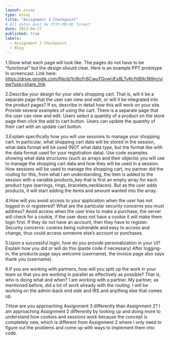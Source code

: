 ```yaml
---
layout: essay
type: essay
title: "Assignment 3 Checkpoint"
# All dates must be YYYY-MM-DD format!
date: 2023-04-27
published: true
labels:
  - Assignment 3 Checkpoint
  - Blog
---
```


1.Show what each page will look like. The pages do not have to be “functional” but the design should clear. Here is an example PPT prototype
In screencast. Link here: https://drive.google.com/file/d/1c9tcFr6CwuTGvwUEx8LTyKcfhB9c189m/view?usp=share_link 

2.Describe your design for your site’s shopping cart. That is, will it be a separate page that the user can view and edit, or will it be integrated into the product pages? If so, describe in detail how this will work on your site. Provide several examples of using the cart.
There is a separate page that the user can view and edit. Users select a quantity of a product on the store page then click the add to cart button. Users can update the quantity of their cart with an update cart button. 

3.Explain specifically how you will use sessions to manage your shopping cart. In particular, what shopping cart data will be stored in the session, what data format will be used (NOT what data type, but the format like with the data format used for your registration data). Use code examples showing what data structures (such as arrays and their objects) you will use to manage the shopping cart data and how they will be used in a session.
How sessions will be used to manage the shopping cart, my partner did the routing for this, from what I am understanding, the item is added to the session with a variable products_key that is first an empty array for each product type (earrings, rings, bracelets,necklaces). But as the user adds products, it will start adding the items and amount wanted into the array.  

4.How will you avoid access to your application when the user has not logged in or registered? What are the particular security concerns you must address?
Avoid access when the user tries to make a purchase, the server will check for a cookie, if the user does not have a cookie it will make them login first. If they do not have an account, then they have to register. Security concerns: cookies being vulnerable and easy to access and change, thus could access someone else’s account or purchases. 

5.Upon a successful login, how do you provide personalization in your UI? Explain how you did or will do this (paste code if necessary)
After logging-in, the products page says welcome (username), the invoice page also says thank you (username).

6.If you are working with partners, how will you split up the work in your team so that you are working in parallel as effectively as possible? That is, who is doing what and when?
I am working with a partner. My partner, as mentioned before, did a lot of work already with the routing. I will be working on the admin-back end side and IRS and anything else that comes up. 

7.How are you approaching Assignment 3 differently than Assignment 2?
I am approaching Assignment 2 differently by looking up and doing more to understand how cookies and sessions work because the concept is completely new, which is different from Assignment 2 where I only need to figure out the problems and come up with ways to implement them into code.


